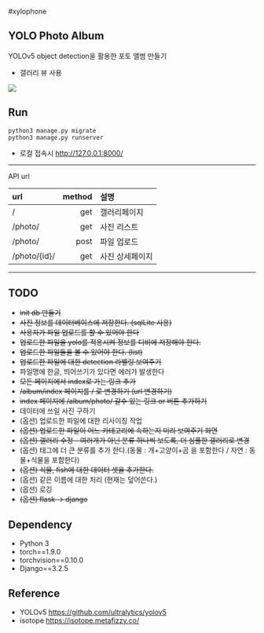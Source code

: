 #xylophone


## YOLO Photo Album

YOLOv5 object detection을 활용한 포토 앨범 만들기

- 갤러리 뷰 사용

![](result.png)

## Run

```
python3 manage.py migrate
python3 manage.py runserver 
```

- 로컬 접속시 http://127.0.0.1:8000/

---
API url

|url|method|설명|
|:---|---:|:---|
|/|get|갤러리페이지|
|/photo/|get|사진 리스트|
|/photo/|post|파일 업로드|
|/photo/{id}/|get|사진 상세페이지|
---



## TODO
- ~~init db 만들기~~
- ~~사진 정보를 데이터베이스에 저장한다. (sqlLite 사용)~~
- ~~사용자가 파일 업로드를 할 수 있어야 한다~~
- ~~업로드한 파일을 yolo를 적용시켜 정보를 디비에 저장해야 한다.~~
- ~~업로드한 파일들을 볼 수 있어야 한다. (list)~~
- ~~업로드한 파일에 대한 detection 라벨링 보여주기~~
- 파일명에 한글, 띄어쓰기가 있다면 에러가 발생한다
- ~~모든 페이지에서 index로 가는 링크 추가~~  
- ~~/album/index 페이지를 / 로 변경하기 (url 변경하기)~~ 
- ~~index 페이지에 /album/photo/ 갈수 있는 링크 or 버튼 추가하기~~
- 데이터에 쓰일 사진 구하기 
- (옵션) 업로드한 파일에 대한 리사이징 작업
- ~~(옵션) 업로드한 파일이 어느 카테고리에 속하는지 미리 보여주기 화면~~
- ~~(옵션) 갤러리 수정 - 여러개가 아닌 분류 하나씩 보도록, 더 심플한 갤러리로 변경~~
- (옵션) 태그에 더 큰 분류를 추가 한다.(동물 : 개+고양이+곰 을 포함한다 / 자연 : 동물+식물을 포함한다)
- ~~(옵션) 식물, fish에 대한 데이터 셋을 추가한다.~~
- (옵션) 같은 이름에 대한 처리 (현재는 덮어쓴다.)
- (옵션) 로깅
- ~~(옵션) flask -> django~~

  
## Dependency

- Python 3
- torch==1.9.0
- torchvision==0.10.0
- Django==3.2.5


## Reference

- YOLOv5 https://github.com/ultralytics/yolov5
- isotope https://isotope.metafizzy.co/
